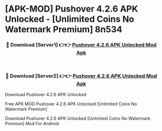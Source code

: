 # [APK-MOD] Pushover 4.2.6 APK Unlocked - [Unlimited Coins No Watermark Premium] 8n534



<div align="center">
<h3>🔴 Download [Server1] 👉👉 <a href="https://momento.my/?title=Pushover_4.2.6_APK_Unlocked">Pushover 4.2.6 APK Unlocked Mod Apk</a></h3><br>

<h3>🔴 Download [Server2] 👉👉 <a href="https://momento.my/?title=Pushover_4.2.6_APK_Unlocked">Pushover 4.2.6 APK Unlocked Mod Apk</a></h3>
</div>



Download Pushover 4.2.6 APK Unlocked 

Free APK MOD Pushover 4.2.6 APK Unlocked [Unlimited Coins No Watermark Premium]

Download Pushover 4.2.6 APK Unlocked [Unlimited Coins No Watermark Premium] Mod For Android
